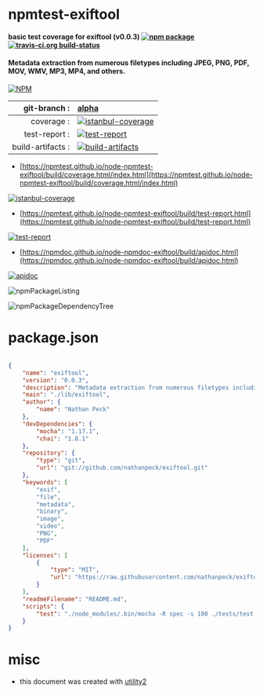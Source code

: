 # npmtest-exiftool

#### basic test coverage for  exiftool (v0.0.3)  [![npm package](https://img.shields.io/npm/v/npmtest-exiftool.svg?style=flat-square)](https://www.npmjs.org/package/npmtest-exiftool) [![travis-ci.org build-status](https://api.travis-ci.org/npmtest/node-npmtest-exiftool.svg)](https://travis-ci.org/npmtest/node-npmtest-exiftool)

#### Metadata extraction from numerous filetypes including JPEG, PNG, PDF, MOV, WMV, MP3, MP4, and others.

[![NPM](https://nodei.co/npm/exiftool.png?downloads=true&downloadRank=true&stars=true)](https://www.npmjs.com/package/exiftool)

| git-branch : | [alpha](https://github.com/npmtest/node-npmtest-exiftool/tree/alpha)|
|--:|:--|
| coverage : | [![istanbul-coverage](https://npmtest.github.io/node-npmtest-exiftool/build/coverage.badge.svg)](https://npmtest.github.io/node-npmtest-exiftool/build/coverage.html/index.html)|
| test-report : | [![test-report](https://npmtest.github.io/node-npmtest-exiftool/build/test-report.badge.svg)](https://npmtest.github.io/node-npmtest-exiftool/build/test-report.html)|
| build-artifacts : | [![build-artifacts](https://npmtest.github.io/node-npmtest-exiftool/glyphicons_144_folder_open.png)](https://github.com/npmtest/node-npmtest-exiftool/tree/gh-pages/build)|

- [https://npmtest.github.io/node-npmtest-exiftool/build/coverage.html/index.html](https://npmtest.github.io/node-npmtest-exiftool/build/coverage.html/index.html)

[![istanbul-coverage](https://npmtest.github.io/node-npmtest-exiftool/build/screenCapture.buildCi.browser.%252Ftmp%252Fbuild%252Fcoverage.lib.html.png)](https://npmtest.github.io/node-npmtest-exiftool/build/coverage.html/index.html)

- [https://npmtest.github.io/node-npmtest-exiftool/build/test-report.html](https://npmtest.github.io/node-npmtest-exiftool/build/test-report.html)

[![test-report](https://npmtest.github.io/node-npmtest-exiftool/build/screenCapture.buildCi.browser.%252Ftmp%252Fbuild%252Ftest-report.html.png)](https://npmtest.github.io/node-npmtest-exiftool/build/test-report.html)

- [https://npmdoc.github.io/node-npmdoc-exiftool/build/apidoc.html](https://npmdoc.github.io/node-npmdoc-exiftool/build/apidoc.html)

[![apidoc](https://npmdoc.github.io/node-npmdoc-exiftool/build/screenCapture.buildCi.browser.%252Ftmp%252Fbuild%252Fapidoc.html.png)](https://npmdoc.github.io/node-npmdoc-exiftool/build/apidoc.html)

![npmPackageListing](https://npmtest.github.io/node-npmtest-exiftool/build/screenCapture.npmPackageListing.svg)

![npmPackageDependencyTree](https://npmtest.github.io/node-npmtest-exiftool/build/screenCapture.npmPackageDependencyTree.svg)



# package.json

```json

{
    "name": "exiftool",
    "version": "0.0.3",
    "description": "Metadata extraction from numerous filetypes including JPEG, PNG, PDF, MOV, WMV, MP3, MP4, and others.",
    "main": "./lib/exiftool",
    "author": {
        "name": "Nathan Peck"
    },
    "devDependencies": {
        "mocha": "1.17.1",
        "chai": "1.8.1"
    },
    "repository": {
        "type": "git",
        "url": "git://github.com/nathanpeck/exiftool.git"
    },
    "keywords": [
        "exif",
        "file",
        "metadata",
        "binary",
        "image",
        "video",
        "PNG",
        "PDF"
    ],
    "licenses": [
        {
            "type": "MIT",
            "url": "https://raw.githubusercontent.com/nathanpeck/exiftool/master/LICENSE"
        }
    ],
    "readmeFilename": "README.md",
    "scripts": {
        "test": "./node_modules/.bin/mocha -R spec -s 100 ./tests/test.js"
    }
}
```



# misc
- this document was created with [utility2](https://github.com/kaizhu256/node-utility2)
